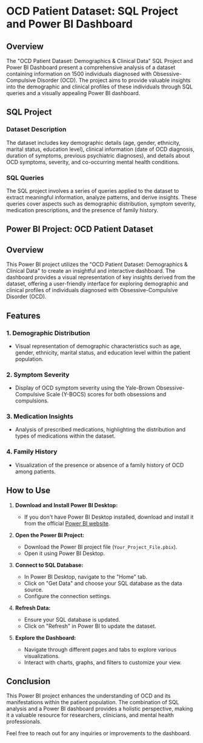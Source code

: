 # OCD Patient Dataset: SQL Project and Power BI Dashboard

## Overview

The "OCD Patient Dataset: Demographics & Clinical Data" SQL Project and Power BI Dashboard present a comprehensive analysis of a dataset containing information on 1500 individuals diagnosed with Obsessive-Compulsive Disorder (OCD). The project aims to provide valuable insights into the demographic and clinical profiles of these individuals through SQL queries and a visually appealing Power BI dashboard.

## SQL Project

### Dataset Description

The dataset includes key demographic details (age, gender, ethnicity, marital status, education level), clinical information (date of OCD diagnosis, duration of symptoms, previous psychiatric diagnoses), and details about OCD symptoms, severity, and co-occurring mental health conditions.

### SQL Queries

The SQL project involves a series of queries applied to the dataset to extract meaningful information, analyze patterns, and derive insights. These queries cover aspects such as demographic distribution, symptom severity, medication prescriptions, and the presence of family history.


## Power BI Project: OCD Patient Dataset

## Overview

This Power BI project utilizes the "OCD Patient Dataset: Demographics & Clinical Data" to create an insightful and interactive dashboard. The dashboard provides a visual representation of key insights derived from the dataset, offering a user-friendly interface for exploring demographic and clinical profiles of individuals diagnosed with Obsessive-Compulsive Disorder (OCD).

## Features

### 1. Demographic Distribution

- Visual representation of demographic characteristics such as age, gender, ethnicity, marital status, and education level within the patient population.

### 2. Symptom Severity

- Display of OCD symptom severity using the Yale-Brown Obsessive-Compulsive Scale (Y-BOCS) scores for both obsessions and compulsions.

### 3. Medication Insights

- Analysis of prescribed medications, highlighting the distribution and types of medications within the dataset.

### 4. Family History

- Visualization of the presence or absence of a family history of OCD among patients.

## How to Use

1. **Download and Install Power BI Desktop:**
   - If you don't have Power BI Desktop installed, download and install it from the official [Power BI website](https://powerbi.microsoft.com/en-us/desktop/).

2. **Open the Power BI Project:**
   - Download the Power BI project file (`Your_Project_File.pbix`).
   - Open it using Power BI Desktop.

3. **Connect to SQL Database:**
   - In Power BI Desktop, navigate to the "Home" tab.
   - Click on "Get Data" and choose your SQL database as the data source.
   - Configure the connection settings.

4. **Refresh Data:**
   - Ensure your SQL database is updated.
   - Click on "Refresh" in Power BI to update the dataset.

5. **Explore the Dashboard:**
   - Navigate through different pages and tabs to explore various visualizations.
   - Interact with charts, graphs, and filters to customize your view.

## Conclusion

This Power BI project enhances the understanding of OCD and its manifestations within the patient population. The combination of SQL analysis and a Power BI dashboard provides a holistic perspective, making it a valuable resource for researchers, clinicians, and mental health professionals.

Feel free to reach out for any inquiries or improvements to the dashboard.


